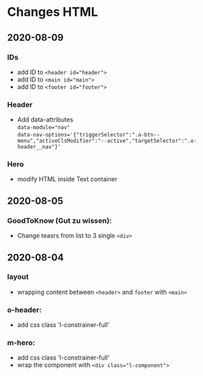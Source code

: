 # Changes HTML

## 2020-08-09

### IDs

- add ID to `<header id="header">`
- add ID to `<main id="main">`
- add ID to `<footer id="footer">`

### Header

- Add data-attributes
  \
  `data-module="nav"`
  \
  `data-nav-options='{"triggerSelector":".a-btn--menu","activeClsModifier":"--active","targetSelector":".o-header__nav"}'`

### Hero

- modify HTML inside Text container

## 2020-08-05

### GoodToKnow (Gut zu wissen):

- Change teasrs from list to 3 single `<div>`

## 2020-08-04

### layout

- wrapping content between `<header>` and `footer` with `<main>`

### o-header:

- add css class 'l-constrainer-full'

### m-hero:

- add css class 'l-constrainer-full'
- wrap the component with `<div class="l-component">`
